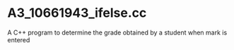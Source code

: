 # A3_10661943_ifelse.cc
A C++ program to determine the grade obtained by a student when mark is entered
